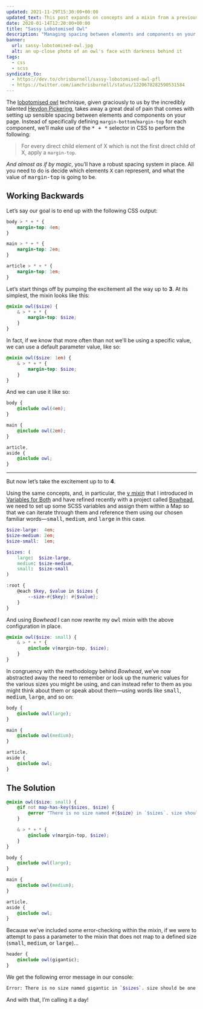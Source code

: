 ```yaml
---
updated: 2021-11-29T15:30:00+00:00
updated_text: This post expands on concepts and a mixin from a previous post, <a href="/article/variables-for-both/">Variables for Both</a>, and a more recent project, <a href="/bowhead/">Bowhead</a>, which I recommend you to read if you’re interested in the context around how the <samp>v</samp> mixin is used.<br><br><a href="#the-solution"><em>Skip to the full <samp>owl</samp> mixin solution.</em></a>
date: 2020-01-14T12:20:00+00:00
title: "Sassy Lobotomised Owl"
description: "Managing spacing between elements and components on your page can be a tiring task if undertaken manually. This is where the lobotomised owl comes in: a short, simple snippet of CSS that simplifies this whole process for you. In this article I’ll explain how I make use of it in a more dynamic way using a SCSS mixin."
banner:
  url: sassy-lobotomised-owl.jpg
  alt: an up-close photo of an owl's face with darkness behind it
tags:
  - css
  - scss
syndicate_to:
  - https://dev.to/chrisburnell/sassy-lobotomised-owl-pfl
  - https://twitter.com/iamchrisburnell/status/1220678282590531584
---
```


The <a href="https://alistapart.com/article/axiomatic-css-and-lobotomized-owls/" rel="external noopener">lobotomised owl</a> technique, given graciously to us by the incredibly talented <a href="https://heydonworks.com" rel="external noopener">Heydon Pickering</a>, takes away a great deal of pain that comes with setting up sensible spacing between elements and components on your page. Instead of specifically defining `margin-bottom`/`margin-top` for each component, we’ll make use of the <samp>* + *</samp> selector in CSS to perform the following:

> For every direct child element of X which is not the first direct child of X, apply a `margin-top`.

*And almost as if by magic*, you’ll have a robust spacing system in place. All you need to do is decide which elements <samp>X</samp> can represent, and what the value of <samp>margin-top</samp> is going to be.

## Working Backwards

Let’s say our goal is to end up with the following CSS output:

```css
body > * + * {
	margin-top: 4em;
}

main > * + * {
	margin-top: 2em;
}

article > * + * {
	margin-top: 1em;
}
```

Let’s start things off by pumping the excitement all the way up to **3**. At its simplest, the mixin looks like this:

```scss
@mixin owl($size) {
	& > * + * {
		margin-top: $size;
	}
}
```

In fact, if we know that more often than not we'll be using a specific value, we can use a default parameter value, like so:

```scss
@mixin owl($size: 1em) {
	& > * + * {
		margin-top: $size;
	}
}
```

And we can use it like so:

```scss
body {
	@include owl(4em);
}

main {
	@include owl(2em);
}

article,
aside {
	@include owl;
}
```

--------

But now let’s take the excitement up to to **4**.

Using the same concepts, and, in particular, the <a href="/article/variables-for-both/"><samp>v</samp> mixin</a> that I introduced in [Variables for Both](/article/variables-for-both/) and have refined recently with a project called [Bowhead](/bowhead/), we need to set up some SCSS variables and assign them within a Map so that we can iterate through them and reference them using our chosen familiar words—<samp>small</samp>, <samp>medium</samp>, and <samp>large</samp> in this case.

```scss
$size-large:  4em;
$size-medium: 2em;
$size-small:  1em;

$sizes: (
	large:  $size-large,
	medium: $size-medium,
	small:  $size-small
)

:root {
	@each $key, $value in $sizes {
		--size-#{$key}: #{$value};
	}
}
```

And using *Bowhead* I can now rewrite my <samp>owl</samp> mixin with the above configuration in place.

```scss
@mixin owl($size: small) {
	& > * + * {
		@include v(margin-top, $size);
	}
}
```

In congruency with the methodology behind *Bowhead*, we’ve now abstracted away the need to remember or look up the numeric values for the various sizes you might be using, and can instead refer to them as you might think about them or speak about them—using words like <samp>small</samp>, <samp>medium</samp>, <samp>large</samp>, and so on:

```scss
body {
	@include owl(large);
}

main {
	@include owl(medium);
}

article,
aside {
	@include owl;
}
```

## The Solution

```scss
@mixin owl($size: small) {
	@if not map-has-key($sizes, $size) {
		@error "There is no size named #{$size} in `$sizes`. size should be one of #{map-keys($sizes)}.";
	}

	& > * + * {
		@include v(margin-top, $size);
	}
}

body {
	@include owl(large);
}

main {
	@include owl(medium);
}

article,
aside {
	@include owl;
}
```

Because we’ve included some error-checking within the mixin, if we were to attempt to pass a parameter to the mixin that does not map to a defined size (<samp>small</samp>, <samp>medium</samp>, or <samp>large</samp>)…

```scss
header {
	@include owl(gigantic);
}
```

We get the following error message in our console:

```bash
Error: There is no size named gigantic in `$sizes`. size should be one of small, medium, large.
```

And with that, I’m calling it a day!
